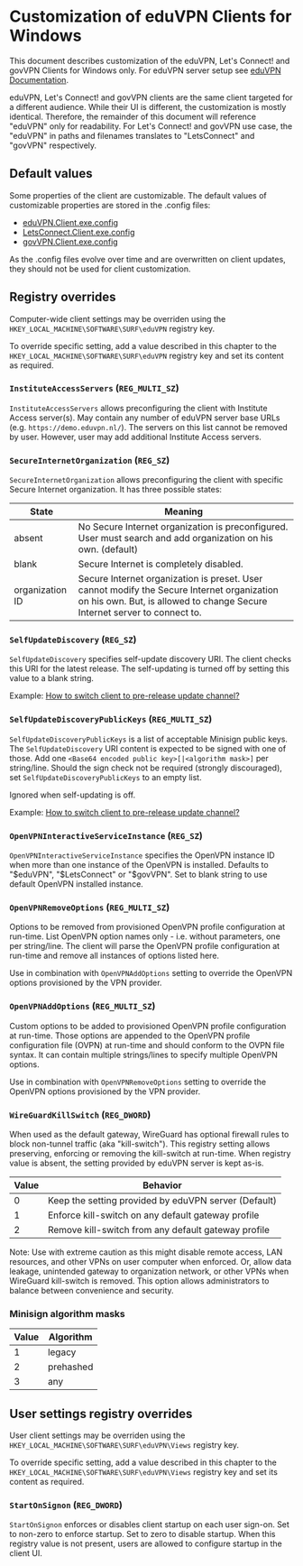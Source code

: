 # Customization of eduVPN Clients for Windows


This document describes customization of the eduVPN, Let's Connect! and govVPN Clients for Windows only. For eduVPN server setup see [eduVPN Documentation](https://github.com/eduvpn/documentation).

eduVPN, Let's Connect! and govVPN clients are the same client targeted for a different audience. While their UI is different, the customization is mostly identical. Therefore, the remainder of this document will reference "eduVPN" only for readability. For Let's Connect! and govVPN use case, the "eduVPN" in paths and filenames translates to "LetsConnect" and "govVPN" respectively.


## Default values

Some properties of the client are customizable. The default values of customizable properties are stored in the .config files:

- [eduVPN.Client.exe.config](../eduVPN.Client/app.config)
- [LetsConnect.Client.exe.config](../LetsConnect.Client/app.config)
- [govVPN.Client.exe.config](../govVPN.Client/app.config)

As the .config files evolve over time and are overwritten on client updates, they should not be used for client customization.


## Registry overrides

Computer-wide client settings may be overriden using the `HKEY_LOCAL_MACHINE\SOFTWARE\SURF\eduVPN` registry key.

To override specific setting, add a value described in this chapter to the `HKEY_LOCAL_MACHINE\SOFTWARE\SURF\eduVPN` registry key and set its content as required.


### `InstituteAccessServers` (`REG_MULTI_SZ`)

`InstituteAccessServers` allows preconfiguring the client with Institute Access server(s). May contain any number of eduVPN server base URLs (e.g. `https://demo.eduvpn.nl/`). The servers on this list cannot be removed by user. However, user may add additional Institute Access servers.


### `SecureInternetOrganization` (`REG_SZ`)

`SecureInternetOrganization` allows preconfiguring the client with specific Secure Internet organization. It has three possible states:

State            | Meaning
-----------------|--------
absent           | No Secure Internet organization is preconfigured. User must search and add organization on his own. (default)
blank            | Secure Internet is completely disabled.
organization ID  | Secure Internet organization is preset. User cannot modify the Secure Internet organization on his own. But, is allowed to change Secure Internet server to connect to.


### `SelfUpdateDiscovery` (`REG_SZ`)

`SelfUpdateDiscovery` specifies self-update discovery URI. The client checks this URI for the latest release. The self-updating is turned off by setting this value to a blank string.

Example: [How to switch client to pre-release update channel?](FAQ.md#how-to-switch-client-to-pre-release-update-channel)


### `SelfUpdateDiscoveryPublicKeys` (`REG_MULTI_SZ`)

`SelfUpdateDiscoveryPublicKeys` is a list of acceptable Minisign public keys. The `SelfUpdateDiscovery` URI content is expected to be signed with one of those. Add one `<Base64 encoded public key>[|<algorithm mask>]` per string/line. Should the sign check not be required (strongly discouraged), set `SelfUpdateDiscoveryPublicKeys` to an empty list.

Ignored when self-updating is off.

Example: [How to switch client to pre-release update channel?](FAQ.md#how-to-switch-client-to-pre-release-update-channel)


### `OpenVPNInteractiveServiceInstance` (`REG_SZ`)

`OpenVPNInteractiveServiceInstance` specifies the OpenVPN instance ID when more than one instance of the OpenVPN is installed. Defaults to "$eduVPN", "$LetsConnect" or "$govVPN". Set to blank string to use default OpenVPN installed instance.


### `OpenVPNRemoveOptions` (`REG_MULTI_SZ`)

Options to be removed from provisioned OpenVPN profile configuration at run-time. List OpenVPN option names only - i.e. without parameters, one per string/line. The client will parse the OpenVPN profile configuration at run-time and remove all instances of options listed here.

Use in combination with `OpenVPNAddOptions` setting to override the OpenVPN options provisioned by the VPN provider.


### `OpenVPNAddOptions` (`REG_MULTI_SZ`)

Custom options to be added to provisioned OpenVPN profile configuration at run-time. Those options are appended to the OpenVPN profile configuration file (OVPN) at run-time and should conform to the OVPN file syntax. It can contain multiple strings/lines to specify multiple OpenVPN options.

Use in combination with `OpenVPNRemoveOptions` setting to override the OpenVPN options provisioned by the VPN provider.


### `WireGuardKillSwitch` (`REG_DWORD`)

When used as the default gateway, WireGuard has optional firewall rules to block non-tunnel traffic (aka "kill-switch"). This registry setting allows preserving, enforcing or removing the kill-switch at run-time. When registry value is absent, the setting provided by eduVPN server is kept as-is.

Value  | Behavior
-------|----------
0      | Keep the setting provided by eduVPN server (Default)
1      | Enforce kill-switch on any default gateway profile
2      | Remove kill-switch from any default gateway profile

Note: Use with extreme caution as this might disable remote access, LAN resources, and other VPNs on user computer when enforced. Or, allow data leakage, unintended gateway to organization network, or other VPNs when WireGuard kill-switch is removed. This option allows administrators to balance between convenience and security.

### Minisign algorithm masks

Value | Algorithm
------|----------
1     | legacy
2     | prehashed
3     | any


## User settings registry overrides

User client settings may be overriden using the `HKEY_LOCAL_MACHINE\SOFTWARE\SURF\eduVPN\Views` registry key.

To override specific setting, add a value described in this chapter to the `HKEY_LOCAL_MACHINE\SOFTWARE\SURF\eduVPN\Views` registry key and set its content as required.


### `StartOnSignon` (`REG_DWORD`)

`StartOnSignon` enforces or disables client startup on each user sign-on. Set to non-zero to enforce startup. Set to zero to disable startup. When this registry value is not present, users are allowed to configure startup in the client UI.
